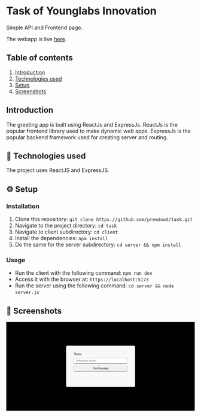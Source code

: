 # Task of Younglabs Innovation

Simple API and Frontend page.

The webapp is live [here](https://task-frontend-smoky.vercel.app/).

## Table of contents

1. [Introduction](#introduction)
2. [Technologies used](#🚀-technologies-used)
3. [Setup](#⚙️-setup)
4. [Screenshots](#📸-screenshots)

## Introduction

The greeting app is built using ReactJs and ExpressJs. ReactJs is the popular frontend library used to make dynamic web apps. ExpressJs is the popular backend framework used for creating server and routing.

## 🚀 Technologies used

The project uses ReactJS and ExpressJS.

## ⚙️ Setup

### Installation

1. Clone this repository:
   `git clone https://github.com/premdood/task.git`
2. Navigate to the project directory:
   `cd task`
3. Navigate to client subdirectory: `cd client`
4. Install the dependencies:
   `npm install`
5. Do the same for the server subdirectory: `cd server && npm install`

### Usage

- Run the client with the following command:
  `npm run dev`
- Access it with the browser at:
  `https://localhost:5173`
- Run the server using the following command: `cd server && node server.js`

## 📸 Screenshots

![App screenshot 1](./assets/screenshot-1.png)
